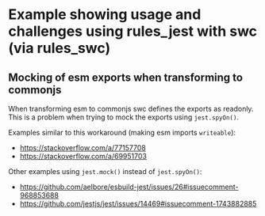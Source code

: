 # Example showing usage and challenges using rules_jest with swc (via rules_swc)

## Mocking of esm exports when transforming to commonjs

When transforming esm to commonjs swc defines the exports as readonly. This is a problem when trying to mock the exports using `jest.spyOn()`.

Examples similar to this workaround (making esm imports `writeable`):

- https://stackoverflow.com/a/77157708
- https://stackoverflow.com/a/69951703

Other examples using `jest.mock()` instead of `jest.spyOn()`:

- https://github.com/aelbore/esbuild-jest/issues/26#issuecomment-968853688
- https://github.com/jestjs/jest/issues/14469#issuecomment-1743882885
